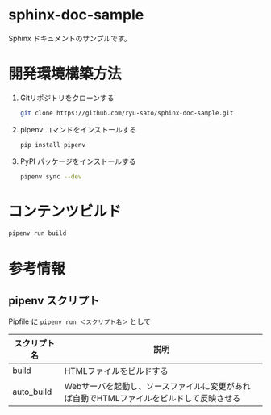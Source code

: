 # sphinx-doc-sample

Sphinx ドキュメントのサンプルです。

# 開発環境構築方法

1. Gitリポジトリをクローンする
    ```bash
    git clone https://github.com/ryu-sato/sphinx-doc-sample.git
    ```
2. pipenv コマンドをインストールする
    ```bash
    pip install pipenv
    ```
3. PyPI パッケージをインストールする
    ```bash
    pipenv sync --dev
    ```

# コンテンツビルド

```bash
pipenv run build
```

# 参考情報

## pipenv スクリプト

Pipfile に `pipenv run ＜スクリプト名＞` として

|スクリプト名|説明|
| --- | --- |
|build|HTMLファイルをビルドする|
|auto_build|Webサーバを起動し、ソースファイルに変更があれば自動でHTMLファイルをビルドして反映させる|
